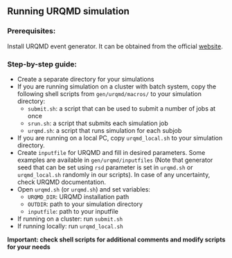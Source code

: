 ## Running URQMD simulation

### Prerequisites:

Install URQMD event generator. It can be obtained from the official [website](https://urqmd.org/).

### Step-by-step guide:

- Create a separate directory for your simulations
- If you are running simulation on a cluster with batch system, copy the following shell scripts from `gen/urqmd/macros/` to your simulation directory:
    * `submit.sh`: a script that can be used to submit a number of jobs at once
    * `srun.sh`: a script that submits each simulation job
    * `urqmd.sh`: a script that runs simulation for each subjob
- If you are running on a local PC, copy `urqmd_local.sh` to your simulation directory.
- Create `inputfile` for URQMD and fill in desired parameters. Some examples are available in `gen/urqmd/inputfiles` (Note that generator seed that can be set using `rsd` parameter is set in `urqmd.sh` or `urqmd_local.sh` randomly in our scripts). In case of any uncertainty, check URQMD documentation. 
- Open `urqmd.sh` (or `urqmd.sh`) and set variables:
    * `URQMD_DIR`: URQMD installation path
    * `OUTDIR`: path to your simulation directory
    * `inputfile`: path to your inputfile
- If running on a cluster: run `submit.sh`
- If running locally: run `urqmd_local.sh`

**Important: check shell scripts for additional comments and modify scripts for your needs** 